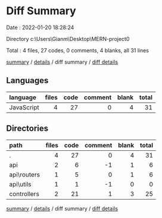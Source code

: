 # Diff Summary

Date : 2022-01-20 18:28:24

Directory c:\Users\Gianm\Desktop\MERN-project0

Total : 4 files,  27 codes, 0 comments, 4 blanks, all 31 lines

[summary](results.md) / [details](details.md) / diff summary / [diff details](diff-details.md)

## Languages
| language | files | code | comment | blank | total |
| :--- | ---: | ---: | ---: | ---: | ---: |
| JavaScript | 4 | 27 | 0 | 4 | 31 |

## Directories
| path | files | code | comment | blank | total |
| :--- | ---: | ---: | ---: | ---: | ---: |
| . | 4 | 27 | 0 | 4 | 31 |
| api | 2 | 6 | -1 | 1 | 6 |
| api\routers | 1 | 5 | 0 | 1 | 6 |
| api\utils | 1 | 1 | -1 | 0 | 0 |
| controllers | 2 | 21 | 1 | 3 | 25 |

[summary](results.md) / [details](details.md) / diff summary / [diff details](diff-details.md)